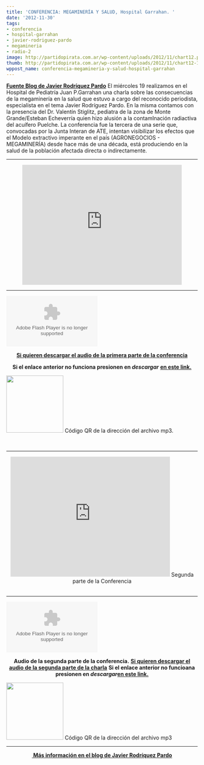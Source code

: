 ```yaml
---
title: 'CONFERENCIA: MEGAMINERÍA Y SALUD, Hospital Garrahan. '
date: '2012-11-30'
tags:
- conferencia
- hospital-garrahan
- javier-rodriguez-pardo
- megamineria
- radio-2
image: http://partidopirata.com.ar/wp-content/uploads/2012/11/chart12.png
thumb: http://partidopirata.com.ar/wp-content/uploads/2012/11/chart12-115x115.png
wppost_name: conferencia-megamineria-y-salud-hospital-garrahan
---
```


<strong><a href="http://rodriguezpardo.blogspot.com.ar/2012/09/resena-sobre-conferencia-megamineria-y.html" target="_blank">Fuente Blog de Javier Rodríquez Pardo</a></strong>
El miércoles 19 realizamos en el Hospital de Pediatría Juan P.Garrahan una charla sobre las consecuencias de la megaminería en la salud que estuvo a cargo del reconocido periodista, especialista en el tema Javier Rodríguez Pardo. En la misma contamos con la presencia del Dr. Valentín Stiglitz, pediatra de la zona de Monte Grande/Esteban Echeverría quien hizo alusión a la contamInación radiactiva del acuífero Puelche. La conferencia fue la tercera de una serie que, convocadas por la Junta Interan de ATE, intentan visibilizar los efectos que el Modelo extractivo imperante en el país (AGRONEGOCIOS - MEGAMINERÍA) desde hace más de una década, está produciendo en la salud de la población afectada directa o indirectamente.

<hr />

<center>
<iframe src="http://www.youtube.com/embed/rkXbYZCjiFY" frameborder="0" width="420" height="315"></iframe></center>

<hr />

<object id="player1613318" width="240" height="133" classid="clsid:d27cdb6e-ae6d-11cf-96b8-444553540000" codebase="http://download.macromedia.com/pub/shockwave/cabs/flash/swflash.cab#version=6,0,40,0"><param name="AllowScriptAccess" value="always" /><param name="allowFullScreen" value="true" /><param name="wmode" value="transparent" /><param name="src" value="http://www.ivoox.com/playerivoox_ee_1613318_1.html" /><param name="allowfullscreen" value="true" /><param name="allowscriptaccess" value="always" /><embed id="player1613318" width="240" height="133" type="application/x-shockwave-flash" src="http://www.ivoox.com/playerivoox_ee_1613318_1.html" AllowScriptAccess="always" allowFullScreen="true" wmode="transparent" allowfullscreen="true" allowscriptaccess="always" /></object>
<p style="text-align: center;"><strong><a href="http://www.ivoox.com/charla-megamineria-y-salud-htal-garrahan-javier_md_1613318_1.mp3" target="_blank">Si quieren descargar el audio de la primera parte de la conferencia</a></strong></p>
<p style="text-align: center;"><strong>Si el enlace anterior no funciona presionen en <em>descargar</em></strong>
<strong> <a href="http://www.ivoox.com/charla-megamineria-y-salud-htal-garrahan-javier-audios-mp3_rf_1613318_1.html" target="_blank">en este link.</a></strong></p>


<a href="http://partidopirata.com.ar/wp-content/uploads/2012/11/chart12.png"><img class="size-full wp-image-7588" title="chart" src="http://partidopirata.com.ar/wp-content/uploads/2012/11/chart12.png" alt="" width="150" height="150" /></a> Código QR de la dirección del archivo mp3.


&nbsp;

<hr />

<center>
<iframe src="http://www.youtube.com/embed/QBuEnX7PMGs" frameborder="0" width="420" height="315"></iframe>
Segunda parte de la Conferencia</center>&nbsp;

<hr />

<object id="player1613401" width="240" height="133" classid="clsid:d27cdb6e-ae6d-11cf-96b8-444553540000" codebase="http://download.macromedia.com/pub/shockwave/cabs/flash/swflash.cab#version=6,0,40,0"><param name="AllowScriptAccess" value="always" /><param name="allowFullScreen" value="true" /><param name="wmode" value="transparent" /><param name="src" value="http://www.ivoox.com/playerivoox_ee_1613401_1.html" /><param name="allowfullscreen" value="true" /><param name="allowscriptaccess" value="always" /><embed id="player1613401" width="240" height="133" type="application/x-shockwave-flash" src="http://www.ivoox.com/playerivoox_ee_1613401_1.html" AllowScriptAccess="always" allowFullScreen="true" wmode="transparent" allowfullscreen="true" allowscriptaccess="always" /></object>
<p style="text-align: center;"><strong>Audio de la segunda parte de la conferencia.</strong>
<strong> <a href="http://www.ivoox.com/charla-megamineria-y-salud-htal-garrahan-javier_md_1613401_1.mp3" target="_blank">Si quieren descargar el audio de la segunda parte de la charla</a></strong>
<strong> Si el enlace anterior no funcioana presionen en <em>descargar</em><a href="http://www.ivoox.com/charla-megamineria-y-salud-htal-garrahan-javier-audios-mp3_rf_1613401_1.html" target="_blank">en este link.</a></strong></p>


<a href="http://partidopirata.com.ar/wp-content/uploads/2012/11/chart13.png"><img class="size-full wp-image-7589" title="chart" src="http://partidopirata.com.ar/wp-content/uploads/2012/11/chart13.png" alt="" width="150" height="150" /></a> Código QR de la dirección del archivo mp3


<hr />
<p style="text-align: center;"><strong><a href="http://rodriguezpardo.blogspot.com.ar/2012/09/resena-sobre-conferencia-megamineria-y.html" target="_blank"> Más información en el blog de Javier Rodríquez Pardo</a></strong></p>
